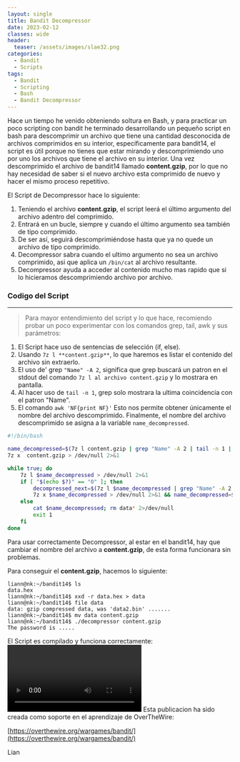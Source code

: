 ```yaml
---
layout: single
title: Bandit Decompressor
date: 2023-02-12
classes: wide
header:
  teaser: /assets/images/slae32.png
categories:
  - Bandit
  - Scripts
tags:
  - Bandit
  - Scripting
  - Bash
  - Bandit Decompressor
---
```

Hace un tiempo he venido obteniendo soltura en Bash, y para practicar un poco scripting con bandit he terminado desarrollando un pequeño script en bash para descomprimir un archivo que tiene una cantidad desconocida de archivos comprimidos en su interior, específicamente para bandit14, el script es útil porque no tienes que estar mirando y descomprimiendo uno por uno los archivos que tiene el archivo en su interior. Una vez descomprimido el archivo de bandit14 llamado **content.gzip**, por lo que no hay necesidad de saber si el nuevo archivo esta comprimido de nuevo y hacer el mismo proceso repetitivo.

El Script de Decompressor hace lo siguiente:
1. Teniendo el archivo **content.gzip**, el script leerá el último argumento del archivo adentro del comprimido.
2. Entrará en un bucle, siempre y cuando el último argumento sea también de tipo comprimido.
3. De ser así, seguirá descomprimiéndose hasta que ya no quede un archivo de tipo comprimido.
4. Decompressor sabra cuando el ultimo argumento no sea un archivo comprimido, asi que aplica un `/bin/cat` al archivo resultante.
5. Decompressor ayuda a acceder al contenido mucho mas rapido que si lo hicieramos descomprimiendo archivo por archivo.
### Codigo del Script
---------------
> Para mayor entendimiento del script y lo que hace, recomiendo probar un poco experimentar con los comandos grep, tail, awk y sus parámetros:
1. El Script hace uso de sentencias de selección (if, else).
2. Usando `7z l **content.gzip**`, lo que haremos es listar el contenido del archivo sin extraerlo.
3. El uso de' grep `"Name" -A 2`, significa que grep buscará un patron en el stdout del comando `7z l al archivo content.gzip` y lo mostrara en pantalla.
4. Al hacer uso de `tail -n 1`, grep solo mostrara la ultima coincidencia con el patron "Name".
5. El comando `awk 'NF{print NF}'` Esto nos permite obtener únicamente el nombre del archivo descomprimido.
Finalmente, el nombre del archivo descomprimido se asigna a la variable `name_decompressed`.

```bash
#!/bin/bash

name_decompressed=$(7z l content.gzip | grep "Name" -A 2 | tail -n 1 | awk 'NF{print $NF}')
7z x  content.gzip > /dev/null 2>&1

while true; do
	7z l $name_decompressed > /dev/null 2>&1
	if [ "$(echo $?)" == "0" ]; then
		decompressed_next=$(7z l $name_decompressed | grep "Name" -A 2 | tail -n 1 | awk 'NF{print $NF}')
		7z x $name_decompressed > /dev/null 2>&1 && name_decompressed=$decompressed_next
	else
		cat $name_decompressed; rm data* 2>/dev/null
		exit 1
	fi
done
```

Para usar correctamente Decompressor, al estar en el bandit14, hay que cambiar el nombre del archivo a **content.gzip**, de esta forma funcionara sin problemas.

Para conseguir el **content.gzip**, hacemos lo siguiente:
```
liann@nk:~/bandit14$ ls
data.hex
liann@nk:~/bandit14$ xxd -r data.hex > data
liann@nk:~/bandit14$ file data
data: gzip compressed data, was 'data2.bin' .......
liann@nk:~/bandit14$ mv data content.gzip
liann@nk:~/bandit14$ ./decompressor content.gzip
The password is .....
```

El Script es compilado y funciona correctamente:
![](/assets/videos/Bandit%20Decompressor/decompressor.mp4)
Esta publicacion ha sido creada como soporte en el aprendizaje de OverTheWire:

[https://overthewire.org/wargames/bandit/](https://overthewire.org/wargames/bandit/)

Lian
